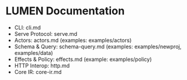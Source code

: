 # LUMEN Documentation

- CLI: cli.md
- Serve Protocol: serve.md
- Actors: actors.md (examples: examples/actors)
- Schema & Query: schema-query.md (examples: examples/newproj, examples/data)
- Effects & Policy: effects.md (example: examples/policy)
- HTTP Interop: http.md
- Core IR: core-ir.md